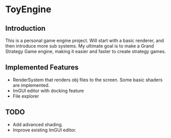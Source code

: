 # ToyEngine
## Introduction
This is a personal game engine project. Will start with a basic renderer, and then introduce more sub systems. My ultimate goal is to make a Grand Strategy Game engine, making it easier and faster to create strategy games.
## Implemented Features
- RenderSystem that renders obj files to the screen. Some basic shaders are implemented.
- ImGUI editor with docking feature
- File explorer
## TODO
- Add advanced shading.
- Improve existing ImGUI editor.
